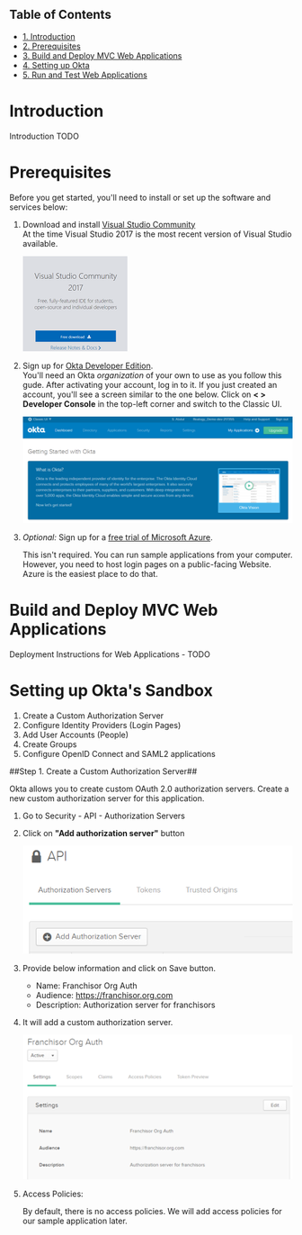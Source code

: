 <div id="table-of-contents">
<h2>Table of Contents</h2>
<div id="text-table-of-contents">
<ul>
<li><a href="#sec-1">1. Introduction</a></li>
<li><a href="#sec-2">2. Prerequisites</a></li>
<li><a href="#sec-3">3. Build and Deploy MVC Web Applications</a></li>
<li><a href="#sec-4">4. Setting up Okta</a></li>
<li><a href="#sec-5">5. Run and Test Web Applications</a></li>
</ul>
</div>
</div>

# Introduction<a id="sec-1" name="sec-1"></a>
Introduction TODO

# Prerequisites<a id="sec-2" name="sec-2"></a>
Before you get started, you'll need to install or set up the
software and services below:

1.  Download and install [Visual Studio Community](https://www.visualstudio.com/downloads/)     
    At the time Visual Studio 2017 is the most recent version of Visual Studio available.

    <img src="Documentation/Images/vs-community.png" alt="Visual Studion Community"/>

2.  Sign up for [Okta Developer Edition](http://developer.okta.com/).    
    You'll need an Okta *organization* of your own to use as you follow this gude. After activating your account, log in to it. If you just created an account, you'll see a screen similar to the one below. Click on **< > Developer Console** in the top-left corner and switch to the Classic UI.
    
    <img src="Documentation/Images/okta-classic-ui.png" alt="Okta Dev Console" width="800"/> 

3.  *Optional:* Sign up for a [free trial of Microsoft Azure](http://azure.microsoft.com/en-us/pricing/free-trial/).
    
    This isn't required. You can run sample applications from your computer. However, you need to host login pages on a public-facing Website. Azure is the easiest place to do that.

# Build and Deploy MVC Web Applications<a id="sec-3" name="sec-3"></a>
Deployment Instructions for Web Applications - TODO

# Setting up Okta's Sandbox<a id="sec-4" name="sec-4"></a>

1. Create a Custom Authorization Server
2. Configure Identity Providers (Login Pages)
3. Add User Accounts (People)
4. Create Groups
5. Configure OpenID Connect and SAML2 applications

##Step 1. Create a Custom Authorization Server##

Okta allows you to create custom OAuth 2.0 authorization servers. Create a new custom authorization server for this application.

1. Go to Security - API - Authorization Servers
2. Click on **"Add authorization server"** button

	<img src="Documentation/Images/AuthServer-001.png" alt="Add Authorization Server" width="800"/>

3.  Provide below information and click on Save button.

	* Name: Franchisor Org Auth
	* Audience: https://franchisor.org.com
	* Description: Authorization server for franchisors

4.  It will add a custom authorization server.

	<img src="Documentation/Images/AuthServer-002.png" alt="Add Authorization Server" width="800"/>

5.  Access Policies:

	By default, there is no access policies. We will add access policies for our sample application later.
